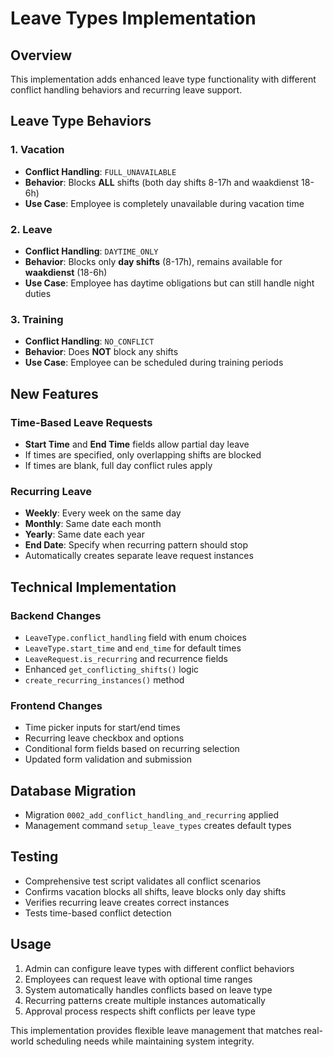 # Leave Types Implementation

## Overview
This implementation adds enhanced leave type functionality with different conflict handling behaviors and recurring leave support.

## Leave Type Behaviors

### 1. Vacation
- **Conflict Handling**: `FULL_UNAVAILABLE`
- **Behavior**: Blocks **ALL** shifts (both day shifts 8-17h and waakdienst 18-6h)
- **Use Case**: Employee is completely unavailable during vacation time

### 2. Leave
- **Conflict Handling**: `DAYTIME_ONLY`
- **Behavior**: Blocks only **day shifts** (8-17h), remains available for **waakdienst** (18-6h)
- **Use Case**: Employee has daytime obligations but can still handle night duties

### 3. Training
- **Conflict Handling**: `NO_CONFLICT`
- **Behavior**: Does **NOT** block any shifts
- **Use Case**: Employee can be scheduled during training periods

## New Features

### Time-Based Leave Requests
- **Start Time** and **End Time** fields allow partial day leave
- If times are specified, only overlapping shifts are blocked
- If times are blank, full day conflict rules apply

### Recurring Leave
- **Weekly**: Every week on the same day
- **Monthly**: Same date each month
- **Yearly**: Same date each year
- **End Date**: Specify when recurring pattern should stop
- Automatically creates separate leave request instances

## Technical Implementation

### Backend Changes
- `LeaveType.conflict_handling` field with enum choices
- `LeaveType.start_time` and `end_time` for default times
- `LeaveRequest.is_recurring` and recurrence fields
- Enhanced `get_conflicting_shifts()` logic
- `create_recurring_instances()` method

### Frontend Changes
- Time picker inputs for start/end times
- Recurring leave checkbox and options
- Conditional form fields based on recurring selection
- Updated form validation and submission

## Database Migration
- Migration `0002_add_conflict_handling_and_recurring` applied
- Management command `setup_leave_types` creates default types

## Testing
- Comprehensive test script validates all conflict scenarios
- Confirms vacation blocks all shifts, leave blocks only day shifts
- Verifies recurring leave creates correct instances
- Tests time-based conflict detection

## Usage
1. Admin can configure leave types with different conflict behaviors
2. Employees can request leave with optional time ranges
3. System automatically handles conflicts based on leave type
4. Recurring patterns create multiple instances automatically
5. Approval process respects shift conflicts per leave type

This implementation provides flexible leave management that matches real-world scheduling needs while maintaining system integrity.
